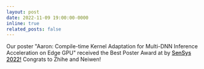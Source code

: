 ```yaml
---
layout: post
date: 2022-11-09 19:00:00-0000
inline: true
related_posts: false
---
```


Our poster "Aaron: Compile-time Kernel Adaptation for Multi-DNN Inference Acceleration on Edge GPU" received the Best Poster Award at by <a href="http://sensys.acm.org/2022/program/" style="font-weight: 500;">SenSys 2022!</a> Congrats to Zhihe and Neiwen!


